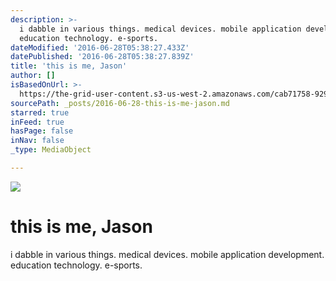 ```yaml
---
description: >-
  i dabble in various things. medical devices. mobile application development.
  education technology. e-sports.
dateModified: '2016-06-28T05:38:27.433Z'
datePublished: '2016-06-28T05:38:27.839Z'
title: 'this is me, Jason'
author: []
isBasedOnUrl: >-
  https://the-grid-user-content.s3-us-west-2.amazonaws.com/cab71758-929c-47c5-8a6b-5afecc944f62.jpg
sourcePath: _posts/2016-06-28-this-is-me-jason.md
starred: true
inFeed: true
hasPage: false
inNav: false
_type: MediaObject

---
```

![](https://the-grid-user-content.s3-us-west-2.amazonaws.com/cab71758-929c-47c5-8a6b-5afecc944f62.jpg)

# this is me, Jason

i dabble in various things. medical devices. mobile application development. education technology. e-sports.